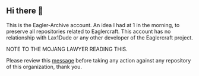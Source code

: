 ## Hi there 👋
This is the Eagler-Archive account. An idea I had at 1 in the morning, to preserve all repositories related to Eaglercraft.
This account has no relationship with Lax1Dude or any other developer of the Eaglercraft project.



NOTE TO THE MOJANG LAWYER READING THIS.

Please review this [message](https://github.com/Eagler-Archive/.github/blob/main/Message%20for%20Mojang) before taking any action against any repository of this organization, thank you.
